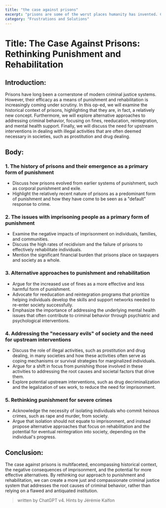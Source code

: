 ```yaml
---
title: "the case against prisons"
excerpt: "prisons are some of the worst places humanity has invented. Can we do something different?"
category: "Frustrations and Solutions"
---
```


# Title: The Case Against Prisons: Rethinking Punishment and Rehabilitation

## Introduction:

Prisons have long been a cornerstone of modern criminal justice systems. However, their efficacy as a means of punishment and rehabilitation is increasingly coming under scrutiny. In this op-ed, we will examine the historical context of prisons, highlighting that they are, in fact, a relatively new concept. Furthermore, we will explore alternative approaches to addressing criminal behavior, focusing on fines, reeducation, reintegration, and mental health support. Finally, we will discuss the need for upstream interventions in dealing with illegal activities that are often deemed necessary in societies, such as prostitution and drug dealing.

## Body:

### 1. The history of prisons and their emergence as a primary form of punishment

- Discuss how prisons evolved from earlier systems of punishment, such as corporal punishment and exile.
- Highlight the relatively recent nature of prisons as a predominant form of punishment and how they have come to be seen as a "default" response to crime.

### 2. The issues with imprisoning people as a primary form of punishment

- Examine the negative impacts of imprisonment on individuals, families, and communities.
- Discuss the high rates of recidivism and the failure of prisons to effectively rehabilitate individuals.
- Mention the significant financial burden that prisons place on taxpayers and society as a whole.

### 3. Alternative approaches to punishment and rehabilitation

- Argue for the increased use of fines as a more effective and less harmful form of punishment.
- Advocate for reeducation and reintegration programs that prioritize helping individuals develop the skills and support networks needed to re-enter society successfully.
- Emphasize the importance of addressing the underlying mental health issues that often contribute to criminal behavior through psychiatric and psychological interventions.

### 4. Addressing the "necessary evils" of society and the need for upstream interventions

- Discuss the role of illegal activities, such as prostitution and drug dealing, in many societies and how these activities often serve as coping mechanisms or survival strategies for marginalized individuals.
- Argue for a shift in focus from punishing those involved in these activities to addressing the root causes and societal factors that drive them.
- Explore potential upstream interventions, such as drug decriminalization and the legalization of sex work, to reduce the need for imprisonment.

### 5. Rethinking punishment for severe crimes

- Acknowledge the necessity of isolating individuals who commit heinous crimes, such as rape and murder, from society.
- Argue that isolation should not equate to imprisonment, and instead propose alternative approaches that focus on rehabilitation and the potential for eventual reintegration into society, depending on the individual's progress.

## Conclusion:

The case against prisons is multifaceted, encompassing historical context, the negative consequences of imprisonment, and the potential for more effective alternatives. By rethinking our approach to punishment and rehabilitation, we can create a more just and compassionate criminal justice system that addresses the root causes of criminal behavior, rather than relying on a flawed and antiquated institution.

> written by ChatGPT v4. Hints by Jérémie Kalfon
